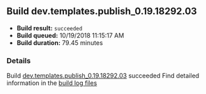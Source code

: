 ## Build dev.templates.publish_0.19.18292.03
- **Build result:** `succeeded`
- **Build queued:** 10/19/2018 11:15:17 AM
- **Build duration:** 79.45 minutes
### Details
Build [dev.templates.publish_0.19.18292.03](https://winappstudio.visualstudio.com/web/build.aspx?pcguid=a4ef43be-68ce-4195-a619-079b4d9834c2&builduri=vstfs%3a%2f%2f%2fBuild%2fBuild%2f26449) succeeded
Find detailed information in the [build log files](https://uwpctdiags.blob.core.windows.net/buildlogs/dev.templates.publish_0.19.18292.03_logs.zip)
